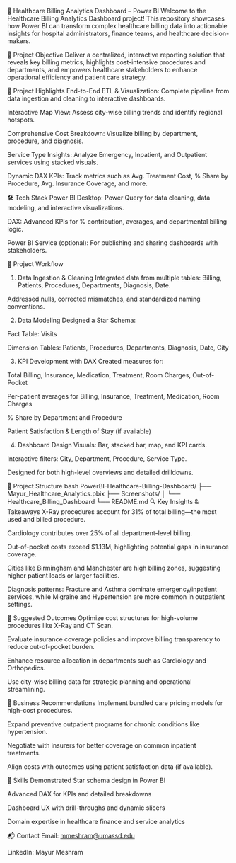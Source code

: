 🏥 Healthcare Billing Analytics Dashboard – Power BI
Welcome to the Healthcare Billing Analytics Dashboard project! This repository showcases how Power BI can transform complex healthcare billing data into actionable insights for hospital administrators, finance teams, and healthcare decision-makers.

🎯 Project Objective
Deliver a centralized, interactive reporting solution that reveals key billing metrics, highlights cost-intensive procedures and departments, and empowers healthcare stakeholders to enhance operational efficiency and patient care strategy.

🌟 Project Highlights
End-to-End ETL & Visualization: Complete pipeline from data ingestion and cleaning to interactive dashboards.

Interactive Map View: Assess city-wise billing trends and identify regional hotspots.

Comprehensive Cost Breakdown: Visualize billing by department, procedure, and diagnosis.

Service Type Insights: Analyze Emergency, Inpatient, and Outpatient services using stacked visuals.

Dynamic DAX KPIs: Track metrics such as Avg. Treatment Cost, % Share by Procedure, Avg. Insurance Coverage, and more.

🛠️ Tech Stack
Power BI Desktop: Power Query for data cleaning, data modeling, and interactive visualizations.

DAX: Advanced KPIs for % contribution, averages, and departmental billing logic.

Power BI Service (optional): For publishing and sharing dashboards with stakeholders.

🔄 Project Workflow
1. Data Ingestion & Cleaning
Integrated data from multiple tables: Billing, Patients, Procedures, Departments, Diagnosis, Date.

Addressed nulls, corrected mismatches, and standardized naming conventions.

2. Data Modeling
Designed a Star Schema:

Fact Table: Visits

Dimension Tables: Patients, Procedures, Departments, Diagnosis, Date, City

3. KPI Development with DAX
Created measures for:

Total Billing, Insurance, Medication, Treatment, Room Charges, Out-of-Pocket

Per-patient averages for Billing, Insurance, Treatment, Medication, Room Charges

% Share by Department and Procedure

Patient Satisfaction & Length of Stay (if available)

4. Dashboard Design
Visuals: Bar, stacked bar, map, and KPI cards.

Interactive filters: City, Department, Procedure, Service Type.

Designed for both high-level overviews and detailed drilldowns.

📁 Project Structure
bash
PowerBI-Healthcare-Billing-Dashboard/
├── Mayur_Healthcare_Analytics.pbix
├── Screenshots/
│   └── Healthcare_Billing_Dashboard
└── README.md
🔍 Key Insights & Takeaways
X-Ray procedures account for 31% of total billing—the most used and billed procedure.

Cardiology contributes over 25% of all department-level billing.

Out-of-pocket costs exceed $1.13M, highlighting potential gaps in insurance coverage.

Cities like Birmingham and Manchester are high billing zones, suggesting higher patient loads or larger facilities.

Diagnosis patterns: Fracture and Asthma dominate emergency/inpatient services, while Migraine and Hypertension are more common in outpatient settings.

🚀 Suggested Outcomes
Optimize cost structures for high-volume procedures like X-Ray and CT Scan.

Evaluate insurance coverage policies and improve billing transparency to reduce out-of-pocket burden.

Enhance resource allocation in departments such as Cardiology and Orthopedics.

Use city-wise billing data for strategic planning and operational streamlining.

📌 Business Recommendations
Implement bundled care pricing models for high-cost procedures.

Expand preventive outpatient programs for chronic conditions like hypertension.

Negotiate with insurers for better coverage on common inpatient treatments.

Align costs with outcomes using patient satisfaction data (if available).

🧠 Skills Demonstrated
Star schema design in Power BI

Advanced DAX for KPIs and detailed breakdowns

Dashboard UX with drill-throughs and dynamic slicers

Domain expertise in healthcare finance and service analytics

📬 Contact
Email: mmeshram@umassd.edu

LinkedIn: Mayur Meshram

